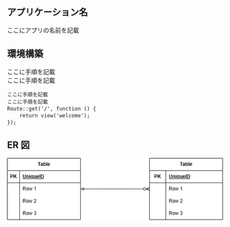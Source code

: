 ## アプリケーション名

ここにアプリの名前を記載

## 環境構築

ここに手順を記載  
ここに手順を記載

```
ここに手順を記載
ここに手順を記載
Route::get('/', function () {
    return view('welcome');
});

```

## ER 図

![ER図](ER.drawio.png)
